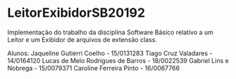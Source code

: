 # LeitorExibidorSB20192
Implementação do trabalho da disciplina Software Básico relativo a um Leitor e um Exibidor de arquivos de extensão class.

Alunos:
Jaqueline Gutierri Coelho - 15/0131283
Tiago Cruz Valadares - 14/0164120
Lucas de Melo Rodrigues de Barros - 18/0022539
Gabriel Lins e Nobrega - 15/0079371
Caroline Ferreira Pinto - 16/0067766

